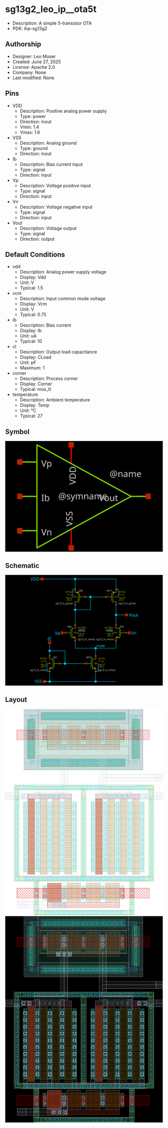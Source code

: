 # sg13g2_leo_ip__ota5t

- Description: A simple 5-transistor OTA
- PDK: ihp-sg13g2

## Authorship

- Designer: Leo Moser
- Created: June 27, 2025
- License: Apache 2.0
- Company: None
- Last modified: None

## Pins

- VDD
  + Description: Positive analog power supply
  + Type: power
  + Direction: inout
  + Vmin: 1.4
  + Vmax: 1.6
- VSS
  + Description: Analog ground
  + Type: ground
  + Direction: inout
- Ib
  + Description: Bias current input
  + Type: signal
  + Direction: input
- Vp
  + Description: Voltage positive input
  + Type: signal
  + Direction: input
- Vn
  + Description: Voltage negative input
  + Type: signal
  + Direction: input
- Vout
  + Description: Voltage output
  + Type: signal
  + Direction: output

## Default Conditions

- vdd
  + Description: Analog power supply voltage
  + Display: Vdd
  + Unit: V
  + Typical: 1.5
- vcm
  + Description: Input common mode voltage
  + Display: Vcm
  + Unit: V
  + Typical: 0.75
- ib
  + Description: Bias current
  + Display: Ib
  + Unit: uA
  + Typical: 10
- cl
  + Description: Output load capacitance
  + Display: CLoad
  + Unit: pF
  + Maximum: 1
- corner
  + Description: Process corner
  + Display: Corner
  + Typical: mos_tt
- temperature
  + Description: Ambient temperature
  + Display: Temp
  + Unit: °C
  + Typical: 27

## Symbol

![Symbol of sg13g2_leo_ip__ota5t](sg13g2_leo_ip__ota5t_symbol.svg)

## Schematic

![Schematic of sg13g2_leo_ip__ota5t](sg13g2_leo_ip__ota5t_schematic.svg)

## Layout

![Layout of sg13g2_leo_ip__ota5t with white background](sg13g2_leo_ip__ota5t_w.png)
![Layout of sg13g2_leo_ip__ota5t with black background](sg13g2_leo_ip__ota5t_b.png)
